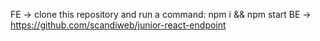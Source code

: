 FE -> clone this repository and run a command: npm i && npm start
BE -> https://github.com/scandiweb/junior-react-endpoint
